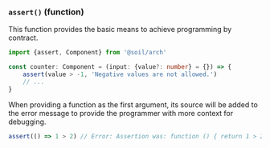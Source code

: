 ### `assert()` (function)

This function provides the basic means to achieve programming by contract.

```ts
import {assert, Component} from '@soil/arch'

const counter: Component = (input: {value?: number} = {}) => {
    assert(value > -1, 'Negative values are not allowed.')
    // ...
}
```

When providing a function as the first argument, its source will be added to the
error message to provide the programmer with more context for debugging.

```ts
assert(() => 1 > 2) // Error: Assertion was: function () { return 1 > 2; }
```
